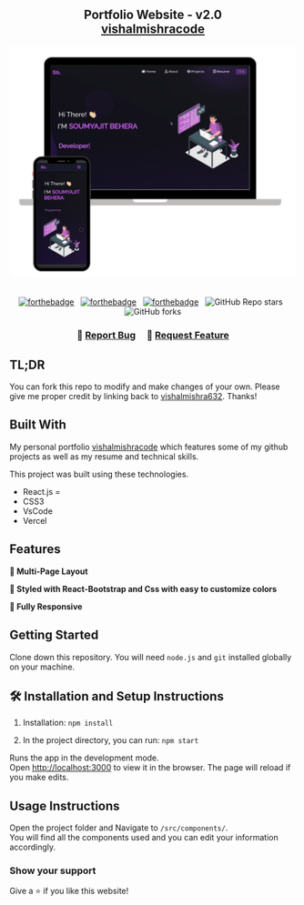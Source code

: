 <h2 align="center">
  Portfolio Website - v2.0<br/>
  <a href="https://vishal-mishra-code.vercel.app/" target="_blank">vishalmishracode</a>
</h2>
<div align="center">
  <img alt="Demo" src="./Images/readme-img1.png" />
</div>

<br/>

<center>

[![forthebadge](https://forthebadge.com/images/badges/built-with-love.svg)](https://forthebadge.com) &nbsp;
[![forthebadge](https://forthebadge.com/images/badges/made-with-javascript.svg)](https://forthebadge.com) &nbsp;
[![forthebadge](https://forthebadge.com/images/badges/open-source.svg)](https://forthebadge.com) &nbsp;
![GitHub Repo stars](https://img.shields.io/github/stars/vishalmishra632/Portfolio?color=red&logo=github&style=for-the-badge) &nbsp;
![GitHub forks](https://img.shields.io/github/forks/vishalmishra632/Portfolio?color=red&logo=github&style=for-the-badge)

</center>

<h3 align="center">
    🔹
    <a href="https://github.com/vishalmishra632/Portfolio/issues">Report Bug</a> &nbsp; &nbsp;
    🔹
    <a href="https://github.com/vishalmishra632/Portfolio/issues">Request Feature</a>
</h3>

## TL;DR

You can fork this repo to modify and make changes of your own. Please give me proper credit by linking back to [vishalmishra632](https://github.com/vishalmishra632/Portfolio). Thanks!

## Built With

My personal portfolio <a href="https://vishal-mishra-code.vercel.app/" target="_blank">vishalmishracode</a> which features some of my github projects as well as my resume and technical skills.<br/>

This project was built using these technologies.

- React.js
=
- CSS3
- VsCode
- Vercel

## Features

**📖 Multi-Page Layout**

**🎨 Styled with React-Bootstrap and Css with easy to customize colors**

**📱 Fully Responsive**

## Getting Started

Clone down this repository. You will need `node.js` and `git` installed globally on your machine.

## 🛠 Installation and Setup Instructions

1. Installation: `npm install`

2. In the project directory, you can run: `npm start`

Runs the app in the development mode.\
Open [http://localhost:3000](http://localhost:3000) to view it in the browser.
The page will reload if you make edits.

## Usage Instructions

Open the project folder and Navigate to `/src/components/`. <br/>
You will find all the components used and you can edit your information accordingly.

### Show your support

Give a ⭐ if you like this website!

